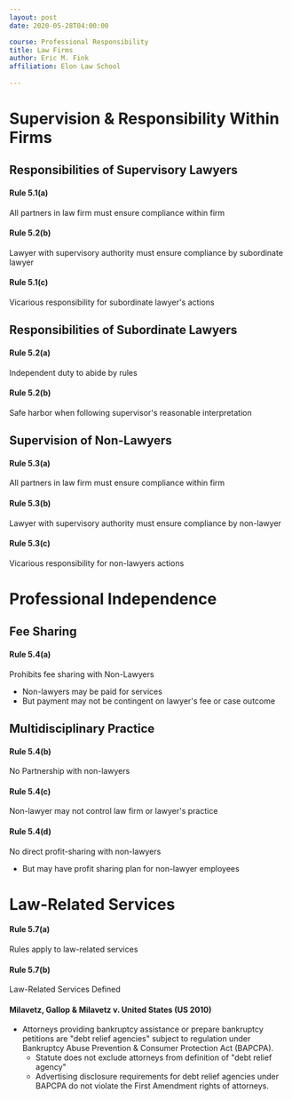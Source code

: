 ```yaml
---
layout: post
date: 2020-05-28T04:00:00

course: Professional Responsibility
title: Law Firms
author: Eric M. Fink
affiliation: Elon Law School 
    
---
```


# Supervision & Responsibility Within Firms

## Responsibilities of Supervisory Lawyers

#### Rule 5.1(a)

All partners in law firm must ensure compliance within firm 

#### Rule 5.2(b)

Lawyer with supervisory authority must ensure compliance by subordinate lawyer 

#### Rule 5.1(c)

Vicarious responsibility for subordinate lawyer's actions 

## Responsibilities of Subordinate Lawyers

#### Rule 5.2(a)

Independent duty to abide by rules

#### Rule 5.2(b)

Safe harbor when following supervisor's reasonable interpretation 

## Supervision of Non-Lawyers

#### Rule 5.3(a)

All partners in law firm must ensure compliance within firm 

#### Rule 5.3(b)

Lawyer with supervisory authority must ensure compliance by non-lawyer

#### Rule 5.3(c)

Vicarious responsibility for non-lawyers actions 

# Professional Independence

## Fee Sharing

#### Rule 5.4(a)

Prohibits fee sharing with Non-Lawyers 

- Non-lawyers may be paid for services
- But payment may not be contingent on lawyer's fee or case outcome 

## Multidisciplinary Practice

#### Rule 5.4(b)

No Partnership with non-lawyers 

#### Rule 5.4(c)

Non-lawyer may not control law firm or lawyer's practice 

#### Rule 5.4(d)

No direct profit-sharing with non-lawyers 

- But may have profit sharing plan for non-lawyer employees 

# Law-Related Services

#### Rule 5.7(a)

Rules apply to law-related services 

#### Rule 5.7(b)

Law-Related Services Defined

#### Milavetz, Gallop & Milavetz v. United States (US 2010)

- Attorneys providing bankruptcy assistance or prepare bankruptcy petitions are "debt relief agencies" subject to regulation under Bankruptcy Abuse Prevention & Consumer Protection Act (BAPCPA). 
  - Statute does not exclude attorneys from definition of "debt relief agency" 
  - Advertising disclosure requirements for debt relief agencies under BAPCPA do not violate the First Amendment rights of attorneys. 